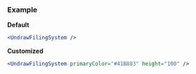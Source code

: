 ### Example

**Default**
```jsx
<UndrawFilingSystem />
```

**Customized**
```jsx
<UndrawFilingSystem primaryColor="#41B883" height="100" />
```

